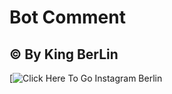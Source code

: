 # Bot Comment

<p align="center">




## © By King BerLin




 

[![Click Here To Go Instagram Berlin](https://instagram.com/680068)

